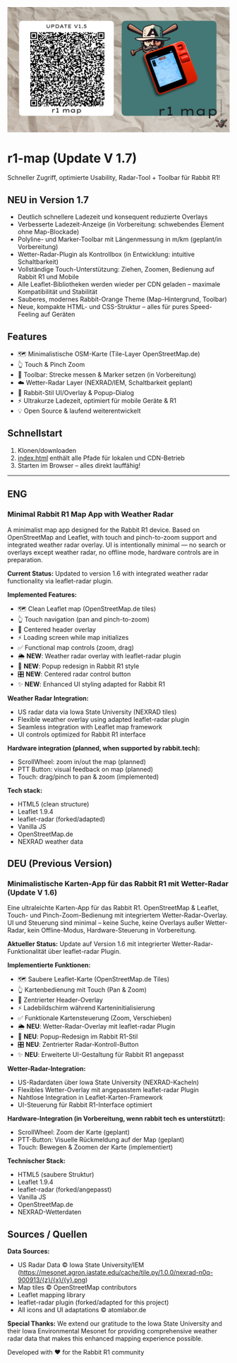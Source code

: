 ![r1-map](https://raw.githubusercontent.com/atomlabor/r1-map/main/r1%20map.png)

# r1-map (Update V 1.7)

Schneller Zugriff, optimierte Usability, Radar-Tool + Toolbar für Rabbit R1!

## NEU in Version 1.7

- Deutlich schnellere Ladezeit und konsequent reduzierte Overlays
- Verbesserte Ladezeit-Anzeige (in Vorbereitung: schwebendes Element ohne Map-Blockade)
- Polyline- und Marker-Toolbar mit Längenmessung in m/km (geplant/in Vorbereitung)
- Wetter-Radar-Plugin als Kontrollbox (in Entwicklung: intuitive Schaltbarkeit)
- Vollständige Touch-Unterstützung: Ziehen, Zoomen, Bedienung auf Rabbit R1 und Mobile
- Alle Leaflet-Bibliotheken werden wieder per CDN geladen – maximale Kompatibilität und Stabilität
- Sauberes, modernes Rabbit-Orange Theme (Map-Hintergrund, Toolbar)
- Neue, kompakte HTML- und CSS-Struktur – alles für pures Speed-Feeling auf Geräten

## Features

- 🗺️ Minimalistische OSM-Karte (Tile-Layer OpenStreetMap.de)
- 👆 Touch & Pinch Zoom
- 📏 Toolbar: Strecke messen & Marker setzen (in Vorbereitung)
- ☁️ Wetter-Radar Layer (NEXRAD/IEM, Schaltbarkeit geplant)
- 🎨 Rabbit-Stil UI/Overlay & Popup-Dialog
- ⚡️ Ultrakurze Ladezeit, optimiert für mobile Geräte & R1
- 💡 Open Source & laufend weiterentwickelt

## Schnellstart

1. Klonen/downloaden
2. [index.html](public/index.html) enthält alle Pfade für lokalen und CDN-Betrieb
3. Starten im Browser – alles direkt lauffähig!

---

## ENG

### Minimal Rabbit R1 Map App with Weather Radar

A minimalist map app designed for the Rabbit R1 device. Based on OpenStreetMap and Leaflet, with touch and pinch-to-zoom support and integrated weather radar overlay. UI is intentionally minimal — no search or overlays except weather radar, no offline mode, hardware controls are in preparation.

**Current Status:** Updated to version 1.6 with integrated weather radar functionality via leaflet-radar plugin.

**Implemented Features:**
- 🗺️ Clean Leaflet map (OpenStreetMap.de tiles)
- 👆 Touch navigation (pan and pinch-to-zoom)
- 🎯 Centered header overlay
- ⚡ Loading screen while map initializes
- ✅ Functional map controls (zoom, drag)
- 🌦️ **NEW**: Weather radar overlay with leaflet-radar plugin
- 🎨 **NEW**: Popup redesign in Rabbit R1 style
- 🎛️ **NEW**: Centered radar control button
- ✨ **NEW**: Enhanced UI styling adapted for Rabbit R1

**Weather Radar Integration:**
- US radar data via Iowa State University (NEXRAD tiles)
- Flexible weather overlay using adapted leaflet-radar plugin
- Seamless integration with Leaflet map framework
- UI controls optimized for Rabbit R1 interface

**Hardware integration (planned, when supported by rabbit.tech):**
- ScrollWheel: zoom in/out the map (planned)
- PTT Button: visual feedback on map (planned)
- Touch: drag/pinch to pan & zoom (implemented)

**Tech stack:**
- HTML5 (clean structure)
- Leaflet 1.9.4
- leaflet-radar (forked/adapted)
- Vanilla JS
- OpenStreetMap.de
- NEXRAD weather data

## DEU (Previous Version)

### Minimalistische Karten-App für das Rabbit R1 mit Wetter-Radar (Update V 1.6)

Eine ultraleichte Karten-App für das Rabbit R1. OpenStreetMap & Leaflet, Touch- und Pinch-Zoom-Bedienung mit integriertem Wetter-Radar-Overlay. UI und Steuerung sind minimal – keine Suche, keine Overlays außer Wetter-Radar, kein Offline-Modus, Hardware-Steuerung in Vorbereitung.

**Aktueller Status:** Update auf Version 1.6 mit integrierter Wetter-Radar-Funktionalität über leaflet-radar Plugin.

**Implementierte Funktionen:**
- 🗺️ Saubere Leaflet-Karte (OpenStreetMap.de Tiles)
- 👆 Kartenbedienung mit Touch (Pan & Zoom)
- 🎯 Zentrierter Header-Overlay
- ⚡ Ladebildschirm während Karteninitialisierung
- ✅ Funktionale Kartensteuerung (Zoom, Verschieben)
- 🌦️ **NEU**: Wetter-Radar-Overlay mit leaflet-radar Plugin
- 🎨 **NEU**: Popup-Redesign im Rabbit R1-Stil
- 🎛️ **NEU**: Zentrierter Radar-Kontroll-Button
- ✨ **NEU**: Erweiterte UI-Gestaltung für Rabbit R1 angepasst

**Wetter-Radar-Integration:**
- US-Radardaten über Iowa State University (NEXRAD-Kacheln)
- Flexibles Wetter-Overlay mit angepasstem leaflet-radar Plugin
- Nahtlose Integration in Leaflet-Karten-Framework
- UI-Steuerung für Rabbit R1-Interface optimiert

**Hardware-Integration (in Vorbereitung, wenn rabbit tech es unterstützt):**
- ScrollWheel: Zoom der Karte (geplant)
- PTT-Button: Visuelle Rückmeldung auf der Map (geplant)
- Touch: Bewegen & Zoomen der Karte (implementiert)

**Technischer Stack:**
- HTML5 (saubere Struktur)
- Leaflet 1.9.4
- leaflet-radar (forked/angepasst)
- Vanilla JS
- OpenStreetMap.de
- NEXRAD-Wetterdaten

## Sources / Quellen

**Data Sources:**
- US Radar Data © Iowa State University/IEM (https://mesonet.agron.iastate.edu/cache/tile.py/1.0.0/nexrad-n0q-900913/{z}/{x}/{y}.png)
- Map tiles © OpenStreetMap contributors
- Leaflet mapping library
- leaflet-radar plugin (forked/adapted for this project)
- All icons and UI adaptations © atomlabor.de

**Special Thanks:** We extend our gratitude to the Iowa State University and their Iowa Environmental Mesonet for providing comprehensive weather radar data that makes this enhanced mapping experience possible.

Developed with ❤️ for the Rabbit R1 community
